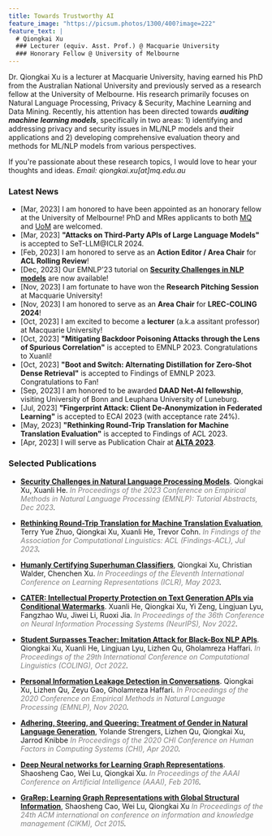 ```yaml
---
title: Towards Trustworthy AI
feature_image: "https://picsum.photos/1300/400?image=222"
feature_text: |
  # Qiongkai Xu
  ### Lecturer (equiv. Asst. Prof.) @ Macquarie University
  ### Honorary Fellow @ University of Melbourne
---
```


Dr. Qiongkai Xu is a lecturer at Macquarie University, having earned his PhD from the Australian National University and previously served as a research fellow at the University of Melbourne. His research primarily focuses on Natural Language Processing, Privacy & Security, Machine Learning and Data Mining. Recently, his attention has been directed towards ***auditing machine learning models***, specifically in two areas: 1) identifying and addressing privacy and security issues in ML/NLP models and their applications and 2) developing comprehensive evaluation theory and methods for ML/NLP models from various perspectives. 


If you're passionate about these research topics, I would love to hear your thoughts and ideas.
*Email: qiongkai.xu[at]mq.edu.au*


### Latest News
+ [Mar, 2023] I am honored to have been appointed as an honorary fellow at the University of Melbourne! PhD and MRes applicants to both [MQ](https://www.mq.edu.au/research/phd-and-research-degrees/how-to-apply/scholarship-opportunities) and [UoM](https://scholarships.unimelb.edu.au/awards/graduate-research-scholarships) are welcomed.
+ [Mar, 2023] **"Attacks on Third-Party APIs of Large Language Models"** is accepted to SeT-LLM@ICLR 2024.
+ [Feb, 2023] I am honored to serve as an **Action Editor / Area Chair** for **ACL Rolling Review**! 
+ [Dec, 2023] Our EMNLP'23 tutorial on [**Security Challenges in NLP models**](https://aclanthology.org/2023.emnlp-tutorial.2.pdf) are now available!
+ [Nov, 2023] I am fortunate to have won the **Research Pitching Session** at Macquarie University! 
+ [Nov, 2023] I am honored to serve as an **Area Chair** for **LREC-COLING 2024**! 
+ [Oct, 2023] I am excited to become a **lecturer** (a.k.a assitant professor) at Macquarie University!
+ [Oct, 2023] **"Mitigating Backdoor Poisoning Attacks through the Lens of Spurious Correlation"** is accepted to EMNLP 2023. Congratulations to Xuanli!
+ [Oct, 2023] **"Boot and Switch: Alternating Distillation for Zero-Shot Dense Retrieval"** is accepted to Findings of EMNLP 2023. Congratulations to Fan!
+ [Sep, 2023] I am honored to be awarded **DAAD Net-AI fellowship**, visiting University of Bonn and Leuphana University of Luneburg.
+ [Jul, 2023] **"Fingerprint Attack: Client De-Anonymization in Federated Learning"** is accepted to ECAI 2023 (with acceptance rate 24%).
+ [May, 2023] **"Rethinking Round-Trip Translation for Machine Translation Evaluation"** is accepted to Findings of ACL 2023. 
+ [Apr, 2023] I will serve as Publication Chair at [**ALTA 2023**](https://alta2023.alta.asn.au).
<!-- + [Feb, 2023] I will be teaching **'Text Analytics for Business'** (BUSA90543) this winter semester.
+ [Feb, 2023] **'Security Challenges in Natural Language Processing Models'** is accepted to EMNLP 2023 (<span style="color:blue">Tutorial</span>). See you in Singapore!
+ [Jan, 2023] One paper **'Humanly Certifying Superhuman Classifiers'** is accepted to ICLR'23 (<span style="color:red">spotlight, notable-top-25%</span>). If you would like to certify a 'superhuman' classifier, check our latest paper.
+ [Jan, 2023] Congrats to Yujin and Terry! **'Training-Free Lexical Backdoor attacks on Language Models'** is accepted to WWW'23 (<span style="color:blue">oral, acceptance rate 19.2%</span>). -->

<!-- + [Oct, 2022] Two papers are accepted to EMNLP main conference. Congrats to Zhuang and Xuanli! -->
<!-- + [Sep, 2022] One paper is accepted to NeurIPS. Check our work on conditional watermarks for NLP APIs. -->
<!-- + [Sep, 2022] I am honored to be invited to give a talk at TrustML YSS on **'Humanly Certifying Superhuman Classifiers'**. -->
<!-- + [Aug, 2022] One paper **'Student Surpasses Teacher: Imitation Attack for Black-Box NLP APIs'** is accepted to COLING (<span style="color:blue">oral</span>). -->
<!-- + [Jun, 2022] I will join NLP Group @ University of Melbourne as a Research Fellow on Security in NLP. -->

### Selected Publications

+ [**Security Challenges in Natural Language Processing Models**](https://aclanthology.org/2023.emnlp-tutorial.2/). Qiongkai Xu, Xuanli He.
*<span style="color:gray">In Proceedings of the 2023 Conference on Empirical Methods in Natural Language Processing (EMNLP): Tutorial Abstracts, Dec 2023</span>.*

+ [**Rethinking Round-Trip Translation for Machine Translation Evaluation**](https://aclanthology.org/2023.findings-acl.22/), Terry Yue Zhuo, Qiongkai Xu, Xuanli He, Trevor Cohn.
*<span style="color:gray">In Findings of the Association for Computational Linguistics: ACL (Findings-ACL), Jul 2023</span>.*


+ [**Humanly Certifying Superhuman Classifiers**](https://openreview.net/forum?id=X5ZMzRYqUjB), Qiongkai Xu, Christian Walder, Chenchen Xu.
*<span style="color:gray">In Proceedings of the Eleventh International Conference on Learning Representations (ICLR), May 2023</span>.*

<!-- + [**Training-Free Lexical Backdoor Attacks on Language Models**](https://arxiv.org/abs/2302.04116), Yujin Huang, Terry Zhuo Yue, Qiongkai Xu, Han Hu, Xingliang Yuan, Chunyang Chen.
*<span style="color:gray">(Accepted to WWW 2023)</span>.* -->

<!-- + [**Variational Autoencoder with Disentanglement Priors for Low-Resource Task-Specific Natural Language Generation**](https://aclanthology.org/2022.emnlp-main.706). Zhuang Li, Lizhen Qu, Qiongkai Xu, Tongtong Wu, Tianyang Zhan, Gholamreza Haffari.
*<span style="color:gray">In Proceedings of the 2022 Conference on Empirical Methods in Natural Language Processing (EMNLP), Dec 2022</span>.* -->

<!-- + [**Extracted BERT Model Leaks More Information than You Think!**](https://aclanthology.org/2022.emnlp-main.99/). Xuanli He, Chen Chen, Lingjuan Lyu, Qiongkai Xu.
*<span style="color:gray">In Proceedings of the 2022 Conference on Empirical Methods in Natural Language Processing (EMNLP), Dec 2022</span>.* -->

+ [**CATER: Intellectual Property Protection on Text Generation APIs via Conditional Watermarks**](https://openreview.net/forum?id=L7P3IvsoUXY). Xuanli He, Qiongkai Xu, Yi Zeng, Lingjuan Lyu, Fangzhao Wu, Jiwei Li, Ruoxi Jia.
*<span style="color:gray">In Proceedings of the 36th Conference on Neural Information Processing Systems (NeurIPS), Nov 2022</span>.*

+ [**Student Surpasses Teacher: Imitation Attack for Black-Box NLP APIs**](https://aclanthology.org/2022.coling-1.251/). Qiongkai Xu, Xuanli He, Lingjuan Lyu, Lizhen Qu, Gholamreza Haffari.
*<span style="color:gray">In Proceedings of the 29th International Conference on Computational Linguistics (COLING), Oct 2022</span>.*

<!-- + [**Protecting Intellectual Property of Language Generation APIs with Lexical Atermark**](https://arxiv.org/pdf/2112.02701.pdf). Xuanli He, Qiongkai Xu, Lingjuan Lyu, Fangzhao Wu, Chenguang Wang.
*<span style="color:gray">In Proceedings of the AAAI Conference on Artificial Intelligence (AAAI), Feb 2022</span>.* -->

+ [**Personal Information Leakage Detection in Conversations**](https://www.aclweb.org/anthology/2020.emnlp-main.532.pdf). Qiongkai Xu, Lizhen Qu, Zeyu Gao, Gholamreza Haffari.
*<span style="color:gray">In Proceedings of the 2020 Conference on Empirical Methods in Natural Language Processing (EMNLP), Nov 2020</span>.*

+ [**Adhering, Steering, and Queering: Treatment of Gender in Natural Language Generation**](https://dl.acm.org/doi/abs/10.1145/3313831.3376315), Yolande Strengers, Lizhen Qu, Qiongkai Xu, Jarrod Knibbe 
*<span style="color:gray">In Proceedings of the 2020 CHI Conference on Human Factors in Computing Systems (CHI), Apr 2020</span>.*

<!-- + [**Privacy-Aware Text Rewriting**](https://aclanthology.org/W19-8633.pdf).
Qiongkai Xu, Lizhen Qu, Chenchen Xu, Ran Cui.
*<span style="color:gray">In Proceedings of the 12th International Conference on Natural Language Generation (INLG), Oct 2019</span>.* -->

+ [**Deep Neural networks for Learning Graph Representations**](https://ojs.aaai.org/index.php/AAAI/article/download/10179/10038). Shaosheng Cao, Wei Lu, Qiongkai Xu.
*<span style="color:gray">In Proceedings of the AAAI Conference on Artificial Intelligence (AAAI), Feb 2016</span>.*


+ [**GraRep: Learning Graph Representations with Global Structural Information**](https://www.researchgate.net/profile/Qiongkai-Xu/publication/301417811_GraRep/links/5847ecdb08ae8e63e633b5f2/GraRep.pdf), Shaosheng Cao, Wei Lu, Qiongkai Xu 
*<span style="color:gray">In Proceedings of the 24th ACM international on conference on information and knowledge management (CIKM), Oct 2015</span>.*
